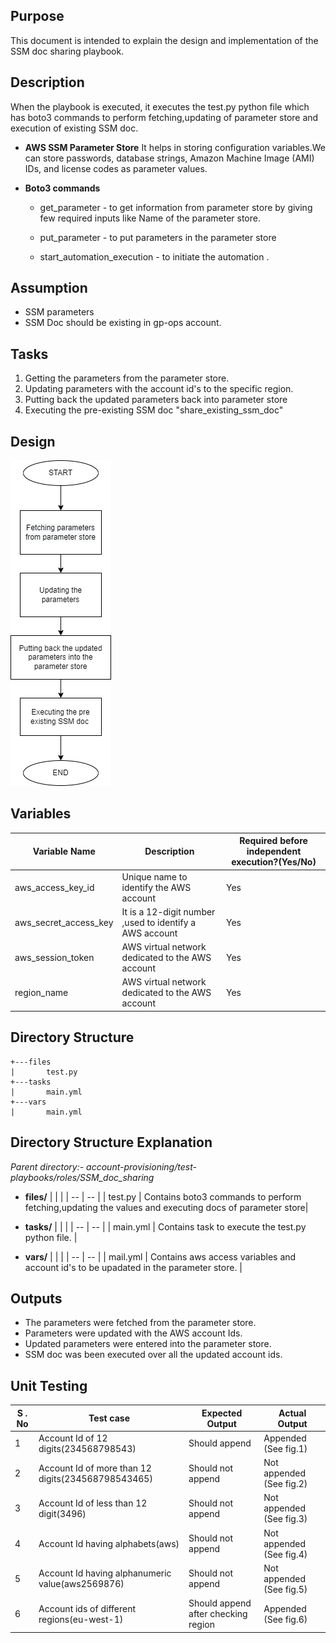 ## Purpose
This document is intended to explain the design and implementation of the SSM doc sharing playbook.

## Description
When the playbook is executed, it executes the test.py python file which has boto3 commands to perform fetching,updating of parameter store and execution of existing SSM doc.

 - **AWS SSM Parameter Store** It helps in storing configuration variables.We can store passwords, database strings, Amazon Machine Image (AMI) IDs, and license codes as parameter values.
 
 -  **Boto3 commands** 
     - get_parameter - to get information from parameter store by giving few required inputs like Name of the parameter store.

     - put_parameter - to put parameters in the parameter store

     - start_automation_execution - to initiate the automation .

## Assumption

- SSM parameters
- SSM Doc should be existing in gp-ops account.

## Tasks

1. Getting the parameters from the parameter store.
2. Updating parameters with the account id's to the specific region.
3. Putting back the updated parameters back into parameter store
4. Executing the pre-existing SSM doc "share_existing_ssm_doc" 

## Design
 ![SSM design](SSM.png)

## Variables

| Variable Name | Description | Required before independent execution?(Yes/No) |
| -- | -- | -- |
| aws_access_key_id | Unique name to identify the AWS account | Yes |
| aws_secret_access_key | It is a 12-digit number ,used to identify a AWS account | Yes |
| aws_session_token | AWS virtual network dedicated to the AWS account | Yes |.78] | Able to send mail on this server | Mail not sent
| region_name | AWS virtual network dedicated to the AWS account | Yes |.78] | Able to send mail on this server | Mail not sent

## Directory Structure
```
+---files
|       test.py
+---tasks
|       main.yml
+---vars
|       main.yml
```

## Directory Structure Explanation

*Parent directory:- account-provisioning/test-playbooks/roles/SSM_doc_sharing*
- **files/**
    | | |
    | -- | -- |
    | test.py | Contains boto3 commands to perform fetching,updating the values and executing docs of parameter store|


- **tasks/**
    | | |
    | -- | -- |
    | main.yml | Contains task to execute the test.py python file. |

- **vars/**
    | | |
    | -- | -- |
    | mail.yml | Contains aws access variables and account id's to be upadated in the parameter store. |

## Outputs

- The parameters were fetched from the parameter store.
- Parameters were updated with the AWS account Ids.
- Updated parameters were entered into the parameter store.
- SSM doc was been executed over all the updated account ids.

## Unit Testing

| S . No | Test case | Expected Output | Actual Output |
| -- | -- | -- | -- |
| 1 | Account Id of 12 digits(234568798543)   | Should append |  Appended (See fig.1)
| 2 | Account Id of more than 12 digits(234568798543465)   | Should not append | Not appended (See fig.2)
| 3 | Account Id of less than 12 digit(3496) | Should not append | Not appended (See fig.3)
| 4 | Account Id having alphabets(aws) | Should not append | Not appended (See fig.4)
| 5 | Account Id having alphanumeric value(aws2569876) | Should not append | Not appended (See fig.5)
| 6 | Account ids of different regions(eu-west-1)   | Should append after checking region |  Appended (See fig.6)
